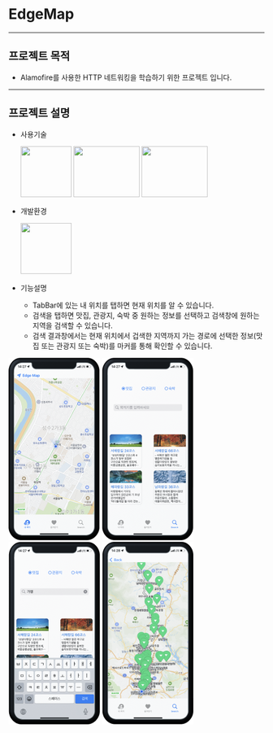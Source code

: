 # EdgeMap
---
## 프로젝트 목적
* Alamofire를 사용한 HTTP 네트워킹을 학습하기 위한 프로젝트 입니다.
---
## 프로젝트 설명
* 사용기술


  <img src = "https://user-images.githubusercontent.com/82255206/221416181-33a9e911-05f4-424a-bbdb-f8530364e598.png" width="100" height="100"/> <img src = "https://user-images.githubusercontent.com/82255206/221425212-a95e4a7f-2b77-4cd9-8975-b0c7fa751983.png" width="130" height="100"/> <img src = "https://user-images.githubusercontent.com/82255206/221425216-55a32ff4-c8c8-4e7b-a452-44238333813e.png" width="130" height="100"/>  
  
  
* 개발환경


  <img src = "https://user-images.githubusercontent.com/82255206/221416207-0e80bf80-56a3-4911-99c2-9a04121bb8cb.png" width="100" height="100"/> 
 
* 기능설명
  * TabBar에 있는 내 위치를 탭하면 현재 위치를 알 수 있습니다.
  * 검색을 탭하면 맛집, 관광지, 숙박 중 원하는 정보를 선택하고 검색창에 원하는 지역을 검색할 수 있습니다.
  * 검색 결과창에서는 현재 위치에서 겁색한 지역까지 가는 경로에 선택한 정보(맛집 또는 관광지 또는 숙박)를 마커를 통해 확인할 수 있습니다. 

<img src = "./img/img1.png"> <img src = "./img/img2.png"> <img src = "./img/img3.png"> <img src = "./img/img4.png"> 

